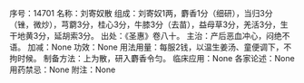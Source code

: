 序号：14701
名称：刘寄奴散
组成：刘寄奴1两，麝香1分（细研），当归3分（锉，微炒），芎藭3分，桂心3分，牛膝3分（去苗），益母草3分，羌活3分，生干地黄3分，延胡索3分。
出处：《圣惠》卷八十。
主治：产后恶血冲心，闷绝不语。
加减：None
功效：None
用法用量：每服2钱，以温生姜汤、童便调下，不拘时候。
制备方法：上为散，研入麝香令匀。
临床应用：None
各家论述：None
用药禁忌：None
附注：None
